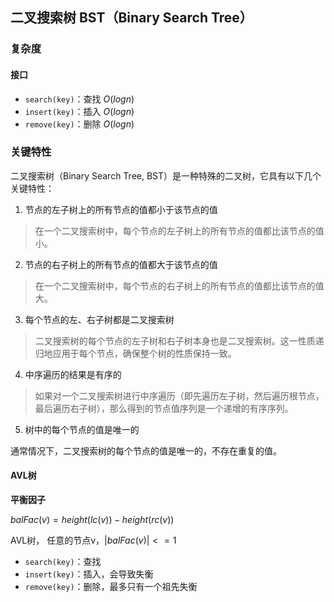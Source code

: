 ## 二叉搜索树 BST（Binary Search Tree）

### 复杂度

#### 接口

- `search(key)`：查找  $O(logn)$
- `insert(key)`：插入 $O(logn)$
- `remove(key)`：删除 $O(logn)$

### 关键特性

二叉搜索树（Binary Search Tree, BST）是一种特殊的二叉树，它具有以下几个关键特性：

1. 节点的左子树上的所有节点的值都小于该节点的值

> 在一个二叉搜索树中，每个节点的左子树上的所有节点的值都比该节点的值小。

2. 节点的右子树上的所有节点的值都大于该节点的值

> 在一个二叉搜索树中，每个节点的右子树上的所有节点的值都比该节点的值大。

3. 每个节点的左、右子树都是二叉搜索树

> 二叉搜索树的每个节点的左子树和右子树本身也是二叉搜索树。这一性质递归地应用于每个节点，确保整个树的性质保持一致。

4. 中序遍历的结果是有序的

> 如果对一个二叉搜索树进行中序遍历（即先遍历左子树，然后遍历根节点，最后遍历右子树），那么得到的节点值序列是一个递增的有序序列。

5. 树中的每个节点的值是唯一的

通常情况下，二叉搜索树的每个节点的值是唯一的，不存在重复的值。

#### AVL树

**平衡因子**

$balFac(v) = height(lc(v)) - height(rc(v))$

AVL树， 任意的节点v，$| balFac(v) | <= 1$

- `search(key)`：查找  
- `insert(key)`：插入，会导致失衡
- `remove(key)`：删除，最多只有一个祖先失衡
